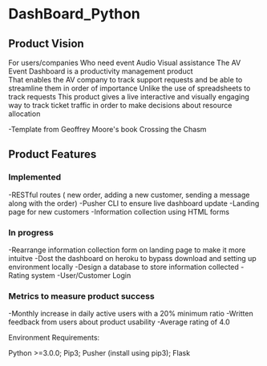 # DashBoard_Python



## Product Vision
For users/companies 
Who need event Audio Visual assistance
The AV Event Dashboard is a productivity management product  
That enables the AV company to track support requests and be able to streamline them in order of importance
Unlike the use of spreadsheets to track requests
This product gives a live interactive and visually engaging way to track ticket traffic in order to make decisions about resource allocation

-Template from Geoffrey Moore's book Crossing the Chasm

## Product Features

### Implemented
-RESTful routes ( new order, adding a new customer, sending a message along with the order)
-Pusher CLI to ensure live dashboard update
-Landing page for new customers
-Information collection using HTML forms

### In progress
-Rearrange information collection form on landing page to make it more intuitve 
-Dost the dashboard on heroku to bypass download and setting up environment locally
-Design a database to store information collected
-Rating system
-User/Customer Login
### Metrics to measure product success
-Monthly increase in daily active users with a 20% minimum ratio
-Written feedback from users about product usability
-Average rating of 4.0



Environment Requirements:

Python >=3.0.0;
Pip3;
Pusher (install using pip3);
Flask
